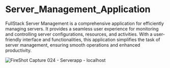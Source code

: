 # Server_Management_Application

FullStack Server Management is a comprehensive application for efficiently managing servers. It provides a seamless user experience for monitoring and controlling server configurations, resources, and activities. With a user-friendly interface and functionalities, this application simplifies the task of server management, ensuring smooth operations and enhanced productivity.

![FireShot Capture 024 - Serverapp - localhost](https://github.com/Stee1yDan/Server_Management_Application/assets/125751951/c1042fec-8cfc-40a6-8cf2-512ff8e13d0f)
